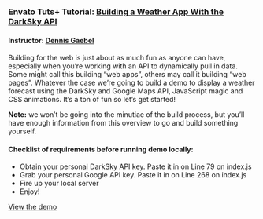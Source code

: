 ### Envato Tuts+ Tutorial: [Building a Weather App With the DarkSky API](http://webdesign.tutsplus.com/tutorials/building-a-weather-app-with-the-darksky-api--cms-28678)
#### Instructor: [Dennis Gaebel](https://tutsplus.com/authors/dennis-gaebel)

Building for the web is just about as much fun as anyone can have, especially when you’re working with an API to dynamically pull in data. Some might call this building “web apps”, others may call it building “web pages”. Whatever the case we’re going to build a demo to display a weather forecast using the DarkSky and Google Maps API, JavaScript magic and CSS animations. It’s a ton of fun so let’s get started!

**Note:** we won’t be going into the minutiae of the build process, but you’ll have enough information from this overview to go and build something yourself.

#### Checklist of requirements before running demo locally:

- Obtain your personal DarkSky API key. Paste it in on Line 79 on index.js
- Grab your personal Google API key. Paste it in on Line 268 on index.js
- Fire up your local server
- Enjoy!


[View the demo](http://tutsplus.github.io/building-a-weather-app-with-the-darksky-api)
